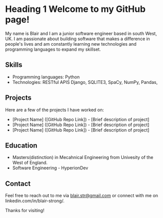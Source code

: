 # Heading 1 Welcome to my GitHub page!

My name is Blair and I am a junior software engineer based in south West, UK. I am passionate about building software that makes a difference in people's lives and am constantly learning new technologies and programming languages to expand my skillset.

## Skills

- Programming languages: Python
- Technologies: RESTful APIS Django, SQLITE3, SpaCy, NumPy, Pandas, 

## Projects

Here are a few of the projects I have worked on:

- [Project Name] ([GitHub Repo Link]) - [Brief description of project]
- [Project Name] ([GitHub Repo Link]) - [Brief description of project]
- [Project Name] ([GitHub Repo Link]) - [Brief description of project]

## Education

- Masters(distinction) in Mecahnical Engineering from Univesity of the West of England.
- Software Engineering - HyperionDev

## Contact

Feel free to reach out to me via blair.str@gmail.com or connect with me on linkedin.com/in/blair-strong/.

Thanks for visiting!
